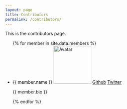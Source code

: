 ```yaml
---
layout: page
title: Contributors
permalink: /contributors/
---
```

This is the contributors page.

<ul>
{% for member in site.data.members %}
  <li>
  	{{ member.name }}
  	<img src="../images/members/{{ member.picture }}" alt="Avatar" height="120" width="120" />
    <a href="https://github.com/{{ member.github }}">Github</a>
    <a href="https://twitter.com/{{ member.twitter }}">Twitter</a>    
    <p>
    	{{ member.bio }}
    </p>
  </li>
{% endfor %}
</ul>